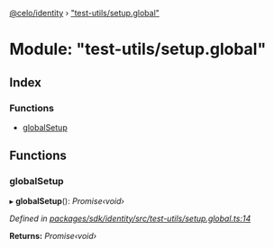 [@celo/identity](../README.md) › ["test-utils/setup.global"](_test_utils_setup_global_.md)

# Module: "test-utils/setup.global"

## Index

### Functions

* [globalSetup](_test_utils_setup_global_.md#globalsetup)

## Functions

###  globalSetup

▸ **globalSetup**(): *Promise‹void›*

*Defined in [packages/sdk/identity/src/test-utils/setup.global.ts:14](https://github.com/celo-org/celo-monorepo/blob/master/packages/sdk/identity/src/test-utils/setup.global.ts#L14)*

**Returns:** *Promise‹void›*
